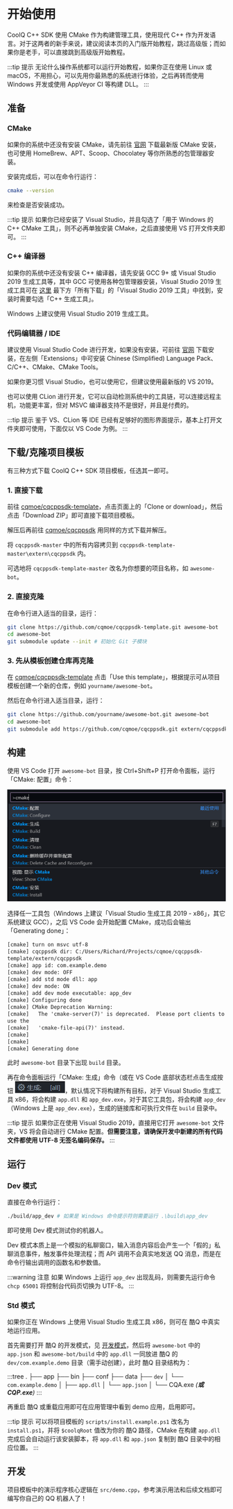 # 开始使用

CoolQ C++ SDK 使用 CMake 作为构建管理工具，使用现代 C++ 作为开发语言。对于这两者的新手来说，建议阅读本页的入门版开始教程，跳过高级版；而如果你是老手，可以直接跳到高级版开始教程。

:::tip 提示
无论什么操作系统都可以运行开始教程，如果你正在使用 Linux 或 macOS，不用担心，可以先用你最熟悉的系统进行体验，之后再转而使用 Windows 开发或使用 AppVeyor CI 等构建 DLL。
:::

## 准备

### CMake

如果你的系统中还没有安装 CMake，请先前往 [官网](https://cmake.org/download/) 下载最新版 CMake 安装，也可使用 HomeBrew、APT、Scoop、Chocolatey 等你所熟悉的包管理器安装。

安装完成后，可以在命令行运行：

```bash
cmake --version
```

来检查是否安装成功。

:::tip 提示
如果你已经安装了 Visual Studio，并且勾选了「用于 Windows 的 C++ CMake 工具」，则不必再单独安装 CMake，之后直接使用 VS 打开文件夹即可。
:::

### C++ 编译器

如果你的系统中还没有安装 C++ 编译器，请先安装 GCC 9+ 或 Visual Studio 2019 生成工具等，其中 GCC 可使用各种包管理器安装，Visual Studio 2019 生成工具可在 [这里](https://visualstudio.microsoft.com/zh-hans/downloads/) 最下方「所有下载」的「Visual Studio 2019 工具」中找到，安装时需要勾选「C++ 生成工具」。

Windows 上建议使用 Visual Studio 2019 生成工具。

### 代码编辑器 / IDE

建议使用 Visual Studio Code 进行开发，如果没有安装，可前往 [官网](https://code.visualstudio.com/) 下载安装，在左侧「Extensions」中可安装 Chinese (Simplified) Language Pack、C/C++、CMake、CMake Tools。

如果你更习惯 Visual Studio，也可以使用它，但建议使用最新版的 VS 2019。

也可以使用 CLion 进行开发，它可以自动检测系统中的工具链，可以连接远程主机，功能更丰富，但对 MSVC 编译器支持不是很好，并且是付费的。

:::tip 提示
鉴于 VS、CLion 等 IDE 已经有足够好的图形界面提示，基本上打开文件夹即可使用，下面仅以 VS Code 为例。
:::

## 下载/克隆项目模板

有三种方式下载 CoolQ C++ SDK 项目模板，任选其一即可。

### 1. 直接下载

前往 [cqmoe/cqcppsdk-template](https://github.com/cqmoe/cqcppsdk-template)，点击页面上的「Clone or download」，然后点击「Download ZIP」即可直接下载项目模板。

解压后再前往 [cqmoe/cqcppsdk](https://github.com/cqmoe/cqcppsdk) 用同样的方式下载并解压。

将 `cqcppsdk-master` 中的所有内容拷贝到 `cqcppsdk-template-master\extern\cqcppsdk` 内。

可选地将 `cqcppsdk-template-master` 改名为你想要的项目名称，如 `awesome-bot`。

### 2. 直接克隆

在命令行进入适当的目录，运行：

```bash
git clone https://github.com/cqmoe/cqcppsdk-template.git awesome-bot
cd awesome-bot
git submodule update --init # 初始化 Git 子模块
```

### 3. 先从模板创建仓库再克隆

在 [cqmoe/cqcppsdk-template](https://github.com/cqmoe/cqcppsdk-template) 点击「Use this template」，根据提示可从项目模板创建一个新的仓库，例如 `yourname/awesome-bot`。

然后在命令行进入适当目录，运行：

```bash
git clone https://github.com/yourname/awesome-bot.git awesome-bot
cd awesome-bot
git submodule add https://github.com/cqmoe/cqcppsdk.git extern/cqcppsdk # 添加 Git 子模块
```

## 构建

使用 VS Code 打开 `awesome-bot` 目录，按 Ctrl+Shift+P 打开命令面板，运行「CMake: 配置」命令：

![](./assets/vscode-cmake-configure.png)

选择任一工具包（Windows 上建议「Visual Studio 生成工具 2019 - x86」，其它系统建议 GCC），之后 VS Code 会开始配置 CMake，成功后会输出「Generating done」：

```log
[cmake] turn on msvc utf-8
[cmake] cqcppsdk dir: C:/Users/Richard/Projects/cqmoe/cqcppsdk-template/extern/cqcppsdk
[cmake] app id: com.example.demo
[cmake] dev mode: OFF
[cmake] add std mode dll: app
[cmake] dev mode: ON
[cmake] add dev mode executable: app_dev
[cmake] Configuring done
[cmake] CMake Deprecation Warning:
[cmake]   The 'cmake-server(7)' is deprecated.  Please port clients to use the
[cmake]   'cmake-file-api(7)' instead.
[cmake]
[cmake]
[cmake] Generating done
```

此时 `awesome-bot` 目录下出现 `build` 目录。

再在命令面板运行「CMake: 生成」命令（或在 VS Code 底部状态栏点击生成按钮 ![](./assets/vscode-build-button.png)，默认情况下将构建所有目标，对于 Visual Studio 生成工具 x86，将会构建 `app.dll` 和 `app_dev.exe`，对于其它工具包，将会构建 `app_dev`（Windows 上是 `app_dev.exe`），生成的链接库和可执行文件在 `build` 目录中。

:::tip 提示
如果你正在使用 Visual Studio 2019，直接用它打开 `awesome-bot` 文件夹，VS 将会自动进行 CMake 配置。**但需要注意，请确保开发中新建的所有代码文件都使用 UTF-8 无签名编码保存。**
:::

## 运行

### Dev 模式

直接在命令行运行：

```bash
./build/app_dev # 如果是 Windows 命令提示符则需要运行 .\build\app_dev
```

即可使用 Dev 模式测试你的机器人。

Dev 模式本质上是一个模拟的私聊窗口，输入消息内容后会产生一个「假的」私聊消息事件，触发事件处理流程；而 API 调用不会真实地发送 QQ 消息，而是在命令行输出调用的函数名和参数值。

:::warning 注意
如果 Windows 上运行 `app_dev` 出现乱码，则需要先运行命令 `chcp 65001` 将控制台代码页切换为 UTF-8。
:::

### Std 模式

如果你正在 Windows 上使用 Visual Studio 生成工具 x86，则可在 酷Q 中真实地运行应用。

首先需要打开 酷Q 的开发模式，见 [开发模式](https://docs.cqp.im/dev/v9/devmode/)，然后将 `awesome-bot` 中的 `app.json` 和 `awesome-bot/build` 中的 `app.dll` 一同放进 酷Q 的 `dev/com.example.demo` 目录（需手动创建），此时 酷Q 目录结构为：

:::tree
.
├── app
├── bin
├── conf
├── data
├── `dev`
│   └── `com.example.demo`
│       ├── `app.dll`
│       └── `app.json`
│
└── CQA.exe _(**或 CQP.exe**)_
:::

再重启 酷Q 或重载应用即可在应用管理中看到 demo 应用，启用即可。

:::tip 提示
可以将项目模板的 `scripts/install.example.ps1` 改名为 `install.ps1`，并将 `$coolqRoot` 值改为你的 酷Q 路径，CMake 在构建 `app.dll` 完成后会自动运行该安装脚本，将 `app.dll` 和 `app.json` 复制到 酷Q 目录中的相应位置。
:::

## 开发

项目模板中的演示程序核心逻辑在 `src/demo.cpp`，参考演示用法和后续文档即可编写你自己的 QQ 机器人了！
